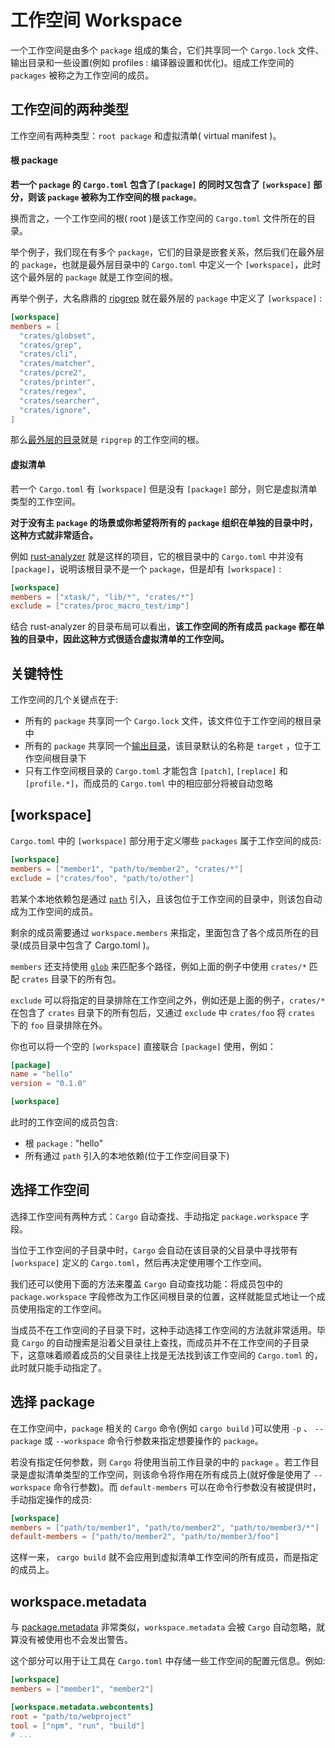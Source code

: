 # 工作空间 Workspace

一个工作空间是由多个 `package` 组成的集合，它们共享同一个 `Cargo.lock` 文件、输出目录和一些设置(例如 profiles : 编译器设置和优化)。组成工作空间的 `packages` 被称之为工作空间的成员。

## 工作空间的两种类型

工作空间有两种类型：`root package` 和虚拟清单( virtual manifest )。

#### 根 package

**若一个 `package` 的 `Cargo.toml` 包含了`[package]` 的同时又包含了 `[workspace]` 部分，则该 `package` 被称为工作空间的根 `package`**。

换而言之，一个工作空间的根( root )是该工作空间的 `Cargo.toml` 文件所在的目录。

举个例子，我们现在有多个 `package`，它们的目录是嵌套关系，然后我们在最外层的 `package`，也就是最外层目录中的 `Cargo.toml` 中定义一个 `[workspace]`，此时这个最外层的 `package` 就是工作空间的根。

再举个例子，大名鼎鼎的 [ripgrep](https://github.com/BurntSushi/ripgrep/blob/master/Cargo.toml) 就在最外层的 `package` 中定义了 `[workspace]` :

```toml
[workspace]
members = [
  "crates/globset",
  "crates/grep",
  "crates/cli",
  "crates/matcher",
  "crates/pcre2",
  "crates/printer",
  "crates/regex",
  "crates/searcher",
  "crates/ignore",
]
```

那么[最外层的目录](https://github.com/BurntSushi/ripgrep)就是 `ripgrep` 的工作空间的根。

#### 虚拟清单

若一个 `Cargo.toml` 有 `[workspace]` 但是没有 `[package]` 部分，则它是虚拟清单类型的工作空间。

**对于没有主 `package` 的场景或你希望将所有的 `package` 组织在单独的目录中时，这种方式就非常适合。**

例如 [rust-analyzer](https://github.com/rust-analyzer/rust-analyzer) 就是这样的项目，它的根目录中的 `Cargo.toml` 中并没有 `[package]`，说明该根目录不是一个 `package`，但是却有 `[workspace]` :

```toml
[workspace]
members = ["xtask/", "lib/*", "crates/*"]
exclude = ["crates/proc_macro_test/imp"]
```

结合 rust-analyzer 的目录布局可以看出，**该工作空间的所有成员 `package` 都在单独的目录中，因此这种方式很适合虚拟清单的工作空间。**

## 关键特性

工作空间的几个关键点在于:

- 所有的 `package` 共享同一个 `Cargo.lock` 文件，该文件位于工作空间的根目录中
- 所有的 `package` 共享同一个[输出目录](https://course.rs/cargo/guide/build-cache.html)，该目录默认的名称是 `target` ，位于工作空间根目录下
- 只有工作空间根目录的 `Cargo.toml` 才能包含 `[patch]`, `[replace]` 和 `[profile.*]`，而成员的 `Cargo.toml` 中的相应部分将被自动忽略

## [workspace]

`Cargo.toml` 中的 `[workspace]` 部分用于定义哪些 `packages` 属于工作空间的成员:

```toml
[workspace]
members = ["member1", "path/to/member2", "crates/*"]
exclude = ["crates/foo", "path/to/other"]
```

若某个本地依赖包是通过 [`path`](https://course.rs/cargo/reference/specify-deps.html#通过路径引入本地依赖包) 引入，且该包位于工作空间的目录中，则该包自动成为工作空间的成员。

剩余的成员需要通过 `workspace.members` 来指定，里面包含了各个成员所在的目录(成员目录中包含了 Cargo.toml )。

`members` 还支持使用 [`glob`](https://docs.rs/glob/0.3.0/glob/struct.Pattern.html) 来匹配多个路径，例如上面的例子中使用 `crates/*` 匹配 `crates` 目录下的所有包。

`exclude` 可以将指定的目录排除在工作空间之外，例如还是上面的例子，`crates/*` 在包含了 `crates` 目录下的所有包后，又通过 `exclude` 中 `crates/foo` 将 `crates` 下的 `foo` 目录排除在外。

你也可以将一个空的 `[workspace]` 直接联合 `[package]` 使用，例如：

```toml
[package]
name = "hello"
version = "0.1.0"

[workspace]
```

此时的工作空间的成员包含:

- 根 `package` : "hello"
- 所有通过 `path` 引入的本地依赖(位于工作空间目录下)

## 选择工作空间

选择工作空间有两种方式：`Cargo` 自动查找、手动指定 `package.workspace` 字段。

当位于工作空间的子目录中时，`Cargo` 会自动在该目录的父目录中寻找带有 `[workspace]` 定义的 `Cargo.toml`，然后再决定使用哪个工作空间。

我们还可以使用下面的方法来覆盖 `Cargo` 自动查找功能：将成员包中的 `package.workspace` 字段修改为工作区间根目录的位置，这样就能显式地让一个成员使用指定的工作空间。

当成员不在工作空间的子目录下时，这种手动选择工作空间的方法就非常适用。毕竟 `Cargo` 的自动搜索是沿着父目录往上查找，而成员并不在工作空间的子目录下，这意味着顺着成员的父目录往上找是无法找到该工作空间的 `Cargo.toml` 的，此时就只能手动指定了。

## 选择 package

在工作空间中，`package` 相关的 `Cargo` 命令(例如 `cargo build` )可以使用 `-p` 、 `--package` 或 `--workspace` 命令行参数来指定想要操作的 `package`。

若没有指定任何参数，则 `Cargo` 将使用当前工作目录的中的 `package` 。若工作目录是虚拟清单类型的工作空间，则该命令将作用在所有成员上(就好像是使用了 `--workspace` 命令行参数)。而 `default-members` 可以在命令行参数没有被提供时，手动指定操作的成员:

```toml
[workspace]
members = ["path/to/member1", "path/to/member2", "path/to/member3/*"]
default-members = ["path/to/member2", "path/to/member3/foo"]
```

这样一来， `cargo build` 就不会应用到虚拟清单工作空间的所有成员，而是指定的成员上。

## workspace.metadata

与 [package.metadata](https://course.rs/cargo/reference/manifest.html#metadata) 非常类似，`workspace.metadata` 会被 `Cargo` 自动忽略，就算没有被使用也不会发出警告。

这个部分可以用于让工具在 `Cargo.toml` 中存储一些工作空间的配置元信息。例如:

```toml
[workspace]
members = ["member1", "member2"]

[workspace.metadata.webcontents]
root = "path/to/webproject"
tool = ["npm", "run", "build"]
# ...
```
